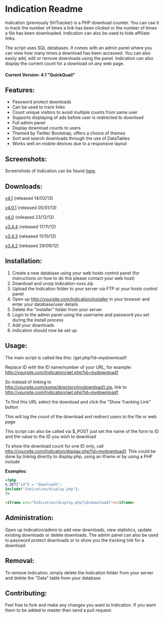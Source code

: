 Indication Readme
================

Indication (previously SHTracker) is a PHP download counter. You can use it to track the number of times a link has been clicked or the number of times a file has been downloaded. Indication can also be used to hide affiliate links.

The script uses SQL databases. It comes with an admin panel where you can view how many times a download has been accessed. You can also easily add, edit or remove downloads using the panel. Indication can also display the current count for a download on any web page.

#### Current Version: 4.1 "QuickQuail"

Features:
---------

* Password protect downloads
* Can be used to track links
* Count unique visitors to avoid multiple counts from same user
* Supports displaying of ads before user is redirected to download
* Full admin panel
* Display download counts to users
* Themed by Twitter Bootstrap, offers a choice of themes
* Sort and search downloads through the use of DataTables
* Works well on mobile devices due to a responsive layout

Screenshots:
------------

Screenshots of Indication can be found [here](http://imgur.com/a/7aQPl).

Downloads:
------------

[v4.1](https://github.com/joshf/Indication/zipball/4.1) (released 14/02/13)

[v4.0.1](https://github.com/joshf/Indication/zipball/4.0.1) (released 05/01/13)

[v4.0](https://github.com/joshf/Indication/zipball/4.0) (released 23/12/12)

[v3.4.4](https://github.com/joshf/Indication/zipball/3.4.4) (released 17/11/12)

[v3.4.3](https://github.com/joshf/Indication/zipball/3.4.3) (released 11/10/12)

[v3.4.2](https://github.com/joshf/Indication/zipball/3.4.2) (released 29/09/12)

Installation:
-------------

1. Create a new database using your web hosts control panel (for instructions on how to do this please contact your web host)
2. Download and unzip Indication-xxxx.zip
3. Upload the Indication folder to your server via FTP or your hosts control panel
4. Open up http://yoursite.com/Indication/installer in your browser and enter your database/user details
5. Delete the "installer" folder from your server
6. Login to the admin panel using the username and password you set during the install process
7. Add your downloads
8. Indication should now be set up

Usage:
------

The main script is called like this: /get.php?id=mydownload1

Replace ID with the ID name/number of your URL, for example: http://yoursite.com/Indication/get.php?id=mydownload1

So instead of linking to http://yoursite.com/some/directory/mydownload1.zip, link to http://yoursite.com/Indication/get.php?id=mydownload1

To find this URL select the download and click the "Show Tracking Link" button

This will log the count of the download and redirect users to the file or web page

This script can also be called via $_POST just set the name of the form to ID and the value to the ID you wish to download

To show the download count for one ID only, call http://yoursite.com/Indication/display.php?id=mydownload1. This could be done by linking directly to display.php, using an iframe or by using a PHP include

**Examples:**

```php
<?php
$_GET["id"] = "download1";
include("Indication/display.php");
?>
```

```html
<iframe src="Indication/display.php?id=download1"></iframe>
```

Administration:
---------------

Open up Indication/admin to add new downloads, view statistics, update existing downloads or delete downloads. The admin panel can also be used to password protect downloads or to show you the tracking link for a download.

Removal:
--------

To remove Indication, simply delete the Indication folder from your server and delete the "Data" table from your database

Contributing:
-------------

Feel free to fork and make any changes you want to Indication. If you want them to be added to master then send a pull request.
